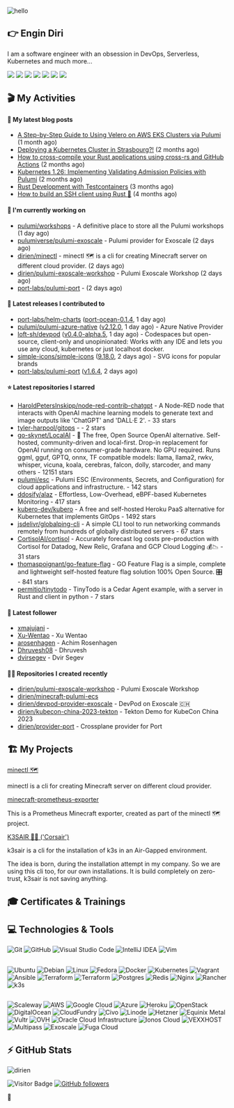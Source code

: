 ![hello](https://media.giphy.com/media/3ornk57KwDXf81rjWM/giphy.gif)

## 👉 Engin Diri

I am a software engineer with an obsession in DevOps, Serverless, Kubernetes and much more...

[![](https://img.shields.io/badge/-@__ediri-000000?style=for-the-badge&logo=X&logoColor=ffffff)](https://x.com/_ediri)
[![](https://img.shields.io/badge/engin--diri-0A66C2?style=for-the-badge&logo=linkedin&logoColor=#0A66C2)](https://www.linkedin.com/in/engin-diri/)
[![](https://img.shields.io/badge/@_ediri@cloud--native.social-6364FF?style=for-the-badge&logo=mastodon&logoColor=white)](https://cloud-native.social/@_ediri)
[![](https://img.shields.io/badge/-@dirien-%23181717?style=for-the-badge&logo=github)](https://github.com/dirien)
[![](https://img.shields.io/badge/-blog.ediri.io-2962FF?style=for-the-badge&logo=hashnode&logoColor=white)](https://blog.ediri.io/)
[![](https://img.shields.io/badge/dirien-003366?style=for-the-badge&logo=linuxfoundation&logoColor=white)](https://openprofile.dev/profile/dirien)
[![](https://img.shields.io/badge/-@__ediri-E4405F?style=for-the-badge&logo=instagram&logoColor=white)](https://www.instagram.com/_ediri/)

## 🎬 My Activities

#### 📖 My latest blog posts
- [A Step-by-Step Guide to Using Velero on AWS EKS Clusters via Pulumi](https://blog.ediri.io/a-step-by-step-guide-to-using-velero-on-aws-eks-clusters-via-pulumi) (1 month ago)
- [Deploying a Kubernetes Cluster in Strasbourg?!](https://blog.ediri.io/deploying-a-kubernetes-cluster-in-strasbourg) (2 months ago)
- [How to cross-compile your Rust applications using cross-rs and GitHub Actions](https://blog.ediri.io/how-to-cross-compile-your-rust-applications-using-cross-rs-and-github-actions) (2 months ago)
- [Kubernetes 1.26: Implementing Validating Admission Policies with Pulumi](https://blog.ediri.io/kubernetes-126-implementing-validating-admission-policies-with-pulumi) (2 months ago)
- [Rust Development with Testcontainers](https://blog.ediri.io/rust-development-with-testcontainers) (3 months ago)
- [How to build an SSH client using Rust 🦀](https://blog.ediri.io/how-to-build-an-ssh-client-using-rust) (4 months ago)

#### 👷 I'm currently working on

- [pulumi/workshops](https://github.com/pulumi/workshops) - A definitive place to store all the Pulumi workshops (1 day ago)
- [pulumiverse/pulumi-exoscale](https://github.com/pulumiverse/pulumi-exoscale) - Pulumi provider for Exoscale (2 days ago)
- [dirien/minectl](https://github.com/dirien/minectl) - minectl 🗺  is a cli for creating Minecraft server on different cloud provider. (2 days ago)
- [dirien/pulumi-exoscale-workshop](https://github.com/dirien/pulumi-exoscale-workshop) - Pulumi Exoscale Workshop (2 days ago)
- [port-labs/pulumi-port](https://github.com/port-labs/pulumi-port) -  (2 days ago)

#### 🚀 Latest releases I contributed to

- [port-labs/helm-charts](https://github.com/port-labs/helm-charts) ([port-ocean-0.1.4](https://github.com/port-labs/helm-charts/releases/tag/port-ocean-0.1.4), 1 day ago)
- [pulumi/pulumi-azure-native](https://github.com/pulumi/pulumi-azure-native) ([v2.12.0](https://github.com/pulumi/pulumi-azure-native/releases/tag/v2.12.0), 1 day ago) - Azure Native Provider
- [loft-sh/devpod](https://github.com/loft-sh/devpod) ([v0.4.0-alpha.5](https://github.com/loft-sh/devpod/releases/tag/v0.4.0-alpha.5), 1 day ago) - Codespaces but open-source, client-only and unopinionated: Works with any IDE and lets you use any cloud, kubernetes or just localhost docker.
- [simple-icons/simple-icons](https://github.com/simple-icons/simple-icons) ([9.18.0](https://github.com/simple-icons/simple-icons/releases/tag/9.18.0), 2 days ago) - SVG icons for popular brands
- [port-labs/pulumi-port](https://github.com/port-labs/pulumi-port) ([v1.6.4](https://github.com/port-labs/pulumi-port/releases/tag/v1.6.4), 2 days ago)

#### ⭐ Latest repositories I starred

- [HaroldPetersInskipp/node-red-contrib-chatgpt](https://github.com/HaroldPetersInskipp/node-red-contrib-chatgpt) - A Node-RED node that interacts with OpenAI machine learning models to generate text and image outputs like &#39;ChatGPT&#39; and &#39;DALL·E 2&#39;. - 33 stars
- [tyler-harpool/gitops](https://github.com/tyler-harpool/gitops) -  - 2 stars
- [go-skynet/LocalAI](https://github.com/go-skynet/LocalAI) - :robot: The free, Open Source OpenAI alternative. Self-hosted, community-driven and local-first. Drop-in replacement for OpenAI running on consumer-grade hardware. No GPU required. Runs ggml, gguf, GPTQ, onnx, TF compatible models: llama, llama2, rwkv, whisper, vicuna, koala, cerebras, falcon, dolly, starcoder, and many others - 12151 stars
- [pulumi/esc](https://github.com/pulumi/esc) - Pulumi ESC (Environments, Secrets, and Configuration) for cloud applications and infrastructure. - 142 stars
- [ddosify/alaz](https://github.com/ddosify/alaz) - Effortless, Low-Overhead, eBPF-based Kubernetes Monitoring - 417 stars
- [kubero-dev/kubero](https://github.com/kubero-dev/kubero) - A free and self-hosted Heroku PaaS alternative for Kubernetes that implements GitOps - 1492 stars
- [jsdelivr/globalping-cli](https://github.com/jsdelivr/globalping-cli) - A simple CLI tool to run networking commands remotely from hundreds of globally distributed servers - 67 stars
- [CortisolAI/cortisol](https://github.com/CortisolAI/cortisol) - Accurately forecast log costs pre-production with Cortisol for Datadog, New Relic, Grafana and GCP Cloud Logging 💰📉 - 31 stars
- [thomaspoignant/go-feature-flag](https://github.com/thomaspoignant/go-feature-flag) - GO Feature Flag is a simple, complete and lightweight self-hosted feature flag solution 100% Open Source. 🎛️ - 841 stars
- [permitio/tinytodo](https://github.com/permitio/tinytodo) - TinyTodo is a Cedar Agent example, with a server in Rust and client in python - 7 stars

#### 👥 Latest follower

- [xmajujani](https://github.com/xmajujani) - 
- [Xu-Wentao](https://github.com/Xu-Wentao) - Xu Wentao
- [arosenhagen](https://github.com/arosenhagen) - Achim Rosenhagen
- [Dhruvesh08](https://github.com/Dhruvesh08) - Dhruvesh
- [dvirsegev](https://github.com/dvirsegev) - Dvir Segev

#### 👨‍💻 Repositories I created recently

- [dirien/pulumi-exoscale-workshop](https://github.com/dirien/pulumi-exoscale-workshop) - Pulumi Exoscale Workshop
- [dirien/minecraft-pulumi-ecs](https://github.com/dirien/minecraft-pulumi-ecs)
- [dirien/devpod-provider-exoscale](https://github.com/dirien/devpod-provider-exoscale) - DevPod on Exoscale 🇨🇭
- [dirien/kubecon-china-2023-tekton](https://github.com/dirien/kubecon-china-2023-tekton) - Tekton Demo for KubeCon China 2023
- [dirien/provider-port](https://github.com/dirien/provider-port) - Crossplane provider for Port


## 🏗️ My Projects
[minectl 🗺](https://github.com/dirien/minectl)

minectl is a cli for creating Minecraft server on different cloud provider.

[minecraft-prometheus-exporter](https://github.com/dirien/minecraft-prometheus-exporter)

This is a Prometheus Minecraft exporter, created as part of the minectl 🗺 project.

[K3SAIR 🏴‍☠️️ ('Corsair')](https://github.com/dirien/k3sair-cli)

k3sair is a cli for the installation of k3s in an Air-Gapped environment.

The idea is born, during the installation attempt in my company. So we are using this cli too, for our own
installations. It is build completely on zero-trust, k3sair is not saving anything.

## 🎓 Certificates & Trainings

<!--START_SECTION:badges-->
<!--END_SECTION:badges-->

## 💻 Technologies & Tools

![Git](https://img.shields.io/badge/git-%23F05033.svg?style=for-the-badge&logo=git&logoColor=white)
![GitHub](https://img.shields.io/badge/github-%23121011.svg?style=for-the-badge&logo=github&logoColor=white)
![Visual Studio Code](https://img.shields.io/badge/VisualStudioCode-0078d7.svg?style=for-the-badge&logo=visual-studio-code&logoColor=white)
![IntelliJ IDEA](https://img.shields.io/badge/IntelliJIDEA-000000.svg?style=for-the-badge&logo=intellij-idea&logoColor=white)
![Vim](https://img.shields.io/badge/VIM-%2311AB00.svg?style=for-the-badge&logo=vim&logoColor=white)

##

![Ubuntu](https://img.shields.io/badge/Ubuntu-E95420?style=for-the-badge&logo=ubuntu&logoColor=white)
![Debian](https://img.shields.io/badge/Debian-D70A53?style=for-the-badge&logo=debian&logoColor=white)
![Linux](https://img.shields.io/badge/Linux-FCC624?style=for-the-badge&logo=linux&logoColor=black)
![Fedora](https://img.shields.io/badge/Fedora-294172?style=for-the-badge&logo=fedora&logoColor=white)
![Docker](https://img.shields.io/badge/docker-0db7ed.svg?style=for-the-badge&logo=docker&logoColor=white)
![Kubernetes](https://img.shields.io/badge/kubernetes-326ce5.svg?style=for-the-badge&logo=kubernetes&logoColor=white)
![Vagrant](https://img.shields.io/badge/vagrant-1563FF.svg?style=for-the-badge&logo=vagrant&logoColor=white)
![Ansible](https://img.shields.io/badge/ansible-1A1918.svg?style=for-the-badge&logo=ansible&logoColor=white)
![Terraform](https://img.shields.io/badge/terraform-5835CC.svg?style=for-the-badge&logo=terraform&logoColor=white)
![Terraform](https://img.shields.io/badge/pulumi-8A3391.svg?style=for-the-badge&logo=pulumi&logoColor=white)
![Postgres](https://img.shields.io/badge/postgres-316192.svg?style=for-the-badge&logo=postgresql&logoColor=white)
![Redis](https://img.shields.io/badge/redis-DD0031.svg?style=for-the-badge&logo=redis&logoColor=white)
![Nginx](https://img.shields.io/badge/nginx-009639.svg?style=for-the-badge&logo=nginx&logoColor=white)
![Rancher](https://img.shields.io/badge/rancher-0075A8.svg?style=for-the-badge&logo=rancher&logoColor=white)
![k3s](https://img.shields.io/badge/k3s-FFC61C.svg?style=for-the-badge&logo=&logoColor=white)

##

![Scaleway](https://img.shields.io/badge/SCALEWAY-4f0599.svg?style=for-the-badge&logo=scaleway&logoColor=white)
![AWS](https://img.shields.io/badge/AWS-FF9900.svg?style=for-the-badge&logo=amazon-aws&logoColor=white)
![Google Cloud](https://img.shields.io/badge/GoogleCloud-4285F4.svg?style=for-the-badge&logo=google-cloud&logoColor=white)
![Azure](https://img.shields.io/badge/azure-0078D4.svg?style=for-the-badge&logo=microsoft-azure&logoColor=white)
![Heroku](https://img.shields.io/badge/heroku-430098.svg?style=for-the-badge&logo=heroku&logoColor=white)
![OpenStack](https://img.shields.io/badge/Openstack-f01742.svg?style=for-the-badge&logo=openstack&logoColor=white)
![DigitalOcean](https://img.shields.io/badge/DigitalOcean-0080FF.svg?style=for-the-badge&logo=DigitalOcean&logoColor=white)
![CloudFundry](https://img.shields.io/badge/CloudFoundry-0C9ED5.svg?style=for-the-badge&logo=cloudfoundry&logoColor=white)
![Civo](https://img.shields.io/badge/civo-239DFF.svg?style=for-the-badge&logo=civo&logoColor=white)
![Linode](https://img.shields.io/badge/linode-00A95C?style=for-the-badge&logo=linode&logoColor=white)
![Hetzner](https://img.shields.io/badge/hetzner-d50c2d?style=for-the-badge&logo=hetzner&logoColor=white)
![Equinix Metal](https://img.shields.io/badge/equinix--metal-d10810?style=for-the-badge&logo=equinixmetal&logoColor=white)
![Vultr](https://img.shields.io/badge/vultr-007BFC?style=for-the-badge&logo=vultr&logoColor=white)
![OVH](https://img.shields.io/badge/ovh-123F6D?style=for-the-badge&logo=ovh&logoColor=white)
![Oracle Cloud Infrastructure](https://img.shields.io/badge/Oracle_Cloud_Infrastructure-F80000?style=for-the-badge&logo=oracle&logoColor=white)
![Ionos Cloud](https://img.shields.io/badge/ionos--cloud-003D8F?style=for-the-badge&logo=ionos&logoColor=white)
![VEXXHOST](https://img.shields.io/badge/VEXXHOST-2A1659?style=for-the-badge&logo=vexxhost&logoColor=white)
![Multipass](https://img.shields.io/badge/Multipass-E95420?style=for-the-badge&logo=ubuntu&logoColor=white)
![Exoscale](https://img.shields.io/badge/Exoscale-DA291C?style=for-the-badge&logo=exoscale&logoColor=white)
![Fuga Cloud](https://img.shields.io/badge/fuga_cloud-242F4B?style=for-the-badge&logo=fugacloud&logoColor=white)

## ⚡ GitHub Stats

![dirien](https://github-readme-stats.vercel.app/api?username=dirien&show_icons=true&count_private=true&theme=dracula)

![Visitor Badge](https://visitor-badge.laobi.icu/badge?page_id=dirien)
[![GitHub followers](https://img.shields.io/github/followers/dirien.svg?style=social&label=Follow&maxAge=2592000)](https://github.com/dirien?tab=followers)

🧿
